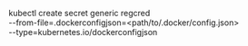 kubectl create secret generic regcred \
 --from-file=.dockerconfigjson=<path/to/.docker/config.json> \
 --type=kubernetes.io/dockerconfigjson
